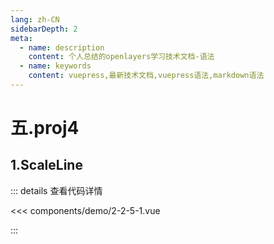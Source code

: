 ```yaml
---
lang: zh-CN
sidebarDepth: 2
meta:
  - name: description
    content: 个人总结的openlayers学习技术文档-语法
  - name: keywords
    content: vuepress,最新技术文档,vuepress语法,markdown语法
---
```


# 五.proj4

## 1.ScaleLine

  <Container url="/resume/?type=openlayers&name=2-2-5-1.vue" />

::: details 查看代码详情

<<< components/demo/2-2-5-1.vue

:::
